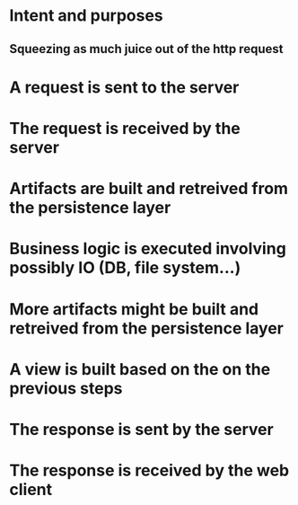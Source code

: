 Intent and purposes===================Squeezing as much juice out of the http request -----------------------------------------------# A request is sent to the server# The request is received by the server# Artifacts are built and retreived from the persistence layer# Business logic is executed involving possibly IO (DB, file system...)# More artifacts might be built and retreived from the persistence layer# A view is built based on the on the previous steps# The response is sent by the server# The response is received by the web client